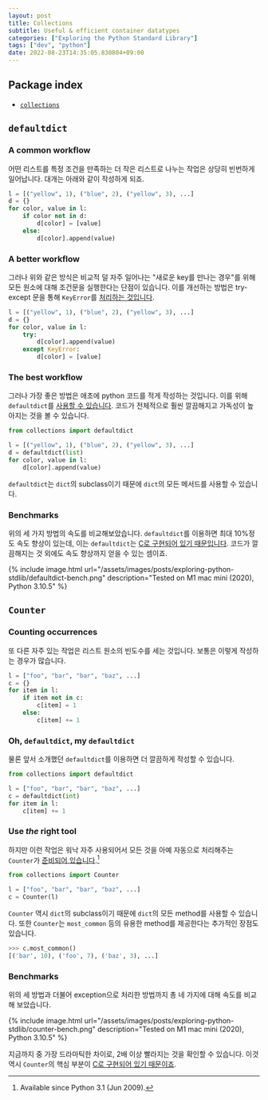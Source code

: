 ```yaml
---
layout: post
title: Collections
subtitle: Useful & efficient container datatypes
categories: ["Exploring the Python Standard Library"]
tags: ["dev", "python"]
date: 2022-08-23T14:35:05.830804+09:00
---
```


## Package index

- [`collections`](https://docs.python.org/3/library/collections.html)

## `defaultdict`

### A common workflow

어떤 리스트를 특정 조건을 만족하는 더 작은 리스트로 나누는 작업은 상당히 빈번하게 일어납니다. 대개는 아래와 같이 작성하게 되죠.

```python
l = [("yellow", 1), ("blue", 2), ("yellow", 3), ...]
d = {}
for color, value in l:
    if color not in d:
        d[color] = [value]
    else:
        d[color].append(value)
```

### A better workflow

그러나 위와 같은 방식은 비교적 덜 자주 일어나는 "새로운 key를 만나는 경우"를 위해 모든 원소에 대해 조건문을 실행한다는 단점이 있습니다. 이를 개선하는 방법은 try-except 문을 통해 `KeyError`를 [처리하는 것입니다](https://docs.python.org/3.5/glossary.html#term-eafp).

```python
l = [("yellow", 1), ("blue", 2), ("yellow", 3), ...]
d = {}
for color, value in l:
    try:
        d[color].append(value)
    except KeyError:
        d[color] = [value]
```

### The best workflow

그러나 가장 좋은 방법은 애초에 python 코드를 적게 작성하는 것입니다. 이를 위해 `defaultdict`를 [사용할 수 있습니다](https://docs.python.org/3/library/collections.html#collections.defaultdict). 코드가 전체적으로 훨씬 깔끔해지고 가독성이 높아지는 것을 볼 수 있습니다.

```python
from collections import defaultdict

l = [("yellow", 1), ("blue", 2), ("yellow", 3), ...]
d = defaultdict(list)
for color, value in l:
    d[color].append(value)
```

`defaultdict`는 `dict`의 subclass이기 때문에 `dict`의 모든 메서드를 사용할 수 있습니다.

### Benchmarks

위의 세 가지 방법의 속도를 비교해보았습니다. `defaultdict`를 이용하면 최대 10%정도 속도 향상이 있는데, 이는 `defaultdict`는 [C로 구현되어 있기 때문입니다](https://github.com/python/cpython/blob/1499d73b3e02878850c007fa7298bb62f6c5a9a1/Modules/_collectionsmodule.c#L1955-L2269). 코드가 깔끔해지는 것 외에도 속도 향상까지 얻을 수 있는 셈이죠.

{% include image.html url="/assets/images/posts/exploring-python-stdlib/defaultdict-bench.png" description="Tested on M1 mac mini (2020), Python 3.10.5" %}

## `Counter`

### Counting occurrences

또 다른 자주 있는 작업은 리스트 원소의 빈도수를 세는 것입니다. 보통은 이렇게 작성하는 경우가 많습니다.

```python
l = ["foo", "bar", "bar", "baz", ...]
c = {}
for item in l:
    if item not in c:
        c[item] = 1
    else:
        c[item] += 1
```

### Oh, `defaultdict`, my `defaultdict`

물론 앞서 소개했던 `defaultdict`를 이용하면 더 깔끔하게 작성할 수 있습니다.

```python
from collections import defaultdict

l = ["foo", "bar", "bar", "baz", ...]
c = defaultdict(int)
for item in l:
    c[item] += 1
```

### Use _the_ right tool

하지만 이런 작업은 워낙 자주 사용되어서 모든 것을 아예 자동으로 처리해주는 `Counter`가 [준비되어 있습니다](https://docs.python.org/3/library/collections.html#collections.Counter).[^1]

[^1]: Available since Python 3.1 (Jun 2009).

```python
from collections import Counter

l = ["foo", "bar", "bar", "baz", ...]
c = Counter(l)
```

`Counter` 역시 `dict`의 subclass이기 때문에 `dict`의 모든 method를 사용할 수 있습니다. 또한 `Counter`는 `most_common` 등의 유용한 method를 제공한다는 추가적인 장점도 있습니다.

```python
>>> c.most_common()
[('bar', 10), ('foo', 7), ('baz', 3), ...]
```

### Benchmarks

위의 세 방법과 더불어 exception으로 처리한 방법까지 총 네 가지에 대해 속도를 비교해 보았습니다.

{% include image.html url="/assets/images/posts/exploring-python-stdlib/counter-bench.png" description="Tested on M1 mac mini (2020), Python 3.10.5" %}

지금까지 중 가장 드라마틱한 차이로, 2배 이상 빨라지는 것을 확인할 수 있습니다. 이것 역시 `Counter`의 핵심 부분이 [C로 구현되어 있기 때문이죠](https://github.com/python/cpython/blob/d6259c58cbb48b8f3fbd70047f004ea19fe91e86/Modules/_collectionsmodule.c#L2271-L2388).
